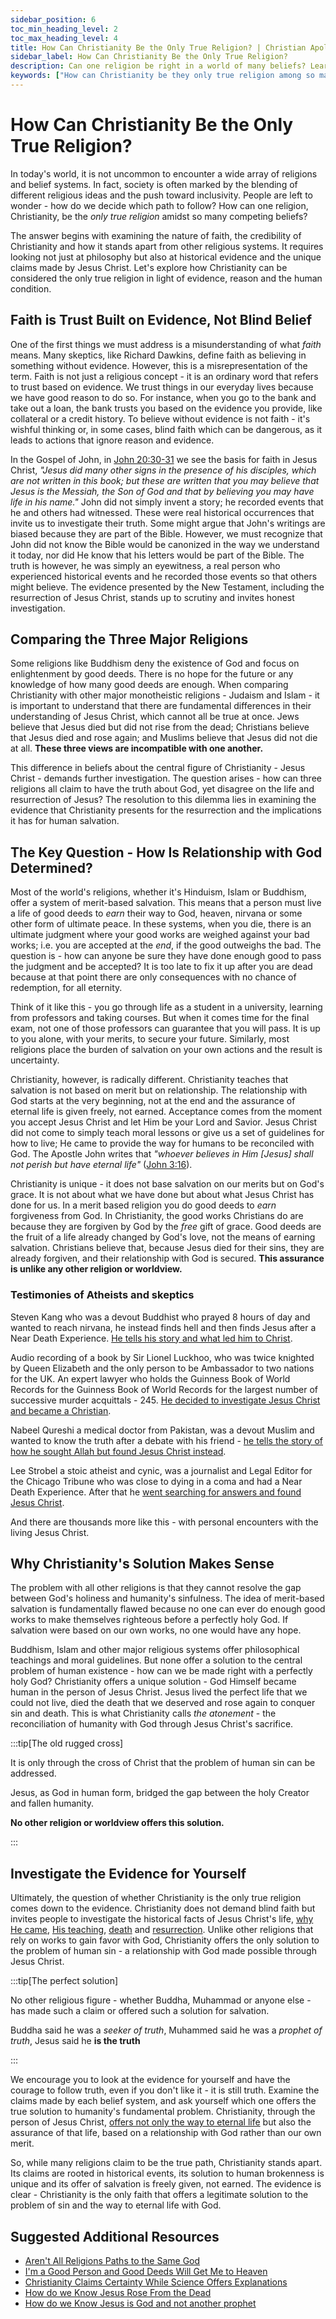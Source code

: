 ```yaml
---
sidebar_position: 6
toc_min_heading_level: 2
toc_max_heading_level: 4
title: How Can Christianity Be the Only True Religion? | Christian Apologetics
sidebar_label: How Can Christianity Be the Only True Religion?
description: Can one religion be right in a world of many beliefs? Learn why Christianity is truth and how to evaluate religious claims with evidence and faith.
keywords: ["How can Christianity be they only true religion among so many?","How can Christianity be they only true religion","Christianity as the only true religion","Evidence-based faith","The resurrection of Jesus","Merit-based vs relationship-based salvation","The problem of sin and holiness","The atonement of Jesus","Investigating religious claims","Historical evidence for Christianity","The uniqueness of Christianity"]
---
```


# How Can Christianity Be the Only True Religion?

In today's world, it is not uncommon to encounter a wide array of religions and belief systems.
In fact, society is often marked by the blending of different religious ideas and the push toward
inclusivity. People are left to wonder - how do we decide which path to follow? How can one
religion, Christianity, be the *only true religion* amidst so many competing beliefs?

The answer begins with examining the nature of faith, the credibility of Christianity and
how it stands apart from other religious systems. It requires looking not just at philosophy
but also at historical evidence and the unique claims made by Jesus Christ. Let's explore
how Christianity can be considered the only true religion in light of evidence, reason and
the human condition.

## Faith is Trust Built on Evidence, Not Blind Belief

One of the first things we must address is a misunderstanding of what *faith* means.
Many skeptics, like Richard Dawkins, define faith as believing in something without evidence.
However, this is a misrepresentation of the term. Faith is not just a religious concept - it
is an ordinary word that refers to trust based on evidence. We trust things in our everyday
lives because we have good reason to do so. For instance, when you go to the bank and take
out a loan, the bank trusts you based on the evidence you provide, like collateral or a credit
history. To believe without evidence is not faith - it's wishful thinking or, in some cases,
blind faith which can be dangerous, as it leads to actions that ignore reason and evidence.

In the Gospel of John, in
[John 20:30-31](https://www.biblegateway.com/passage/?search=John%2020%3A30-31&version=NKJV) we
see the basis for faith in Jesus Christ, *"Jesus did many other signs in the presence of his
disciples, which are not written in this book; but these are written that you may believe that
Jesus is the Messiah, the Son of God and that by believing you may have life in his name."*
John did not simply invent a story; he recorded events that he and others had witnessed. 
These were real historical occurrences that invite us to investigate their truth. Some might
argue that John's writings are biased because they are part of the Bible. However, we must
recognize that John did not know the Bible would be canonized in the way we understand it today,
nor did He know that his letters would be part of the Bible. The truth is however, he was simply
an eyewitness, a real person who experienced historical events and he recorded those events
so that others might believe. The evidence presented by the New Testament, including the
resurrection of Jesus Christ, stands up to scrutiny and invites honest investigation.

## Comparing the Three Major Religions

Some religions like Buddhism deny the existence of God and focus on enlightenment
by good deeds. There is no hope for the future or any knowledge of how many good deeds are enough.
When comparing Christianity with other major monotheistic religions - Judaism and Islam - it is
important to understand that there are fundamental differences in their understanding of Jesus
Christ, which cannot all be true at once. Jews believe that Jesus died but did not rise from the
dead; Christians believe that Jesus died and rose again; and Muslims believe that Jesus did not
die at all. **These three views are incompatible with one another.**

This difference in beliefs about the central figure of Christianity - Jesus Christ - demands further investigation. The question arises - how can three religions all claim to have the truth about God, yet disagree on the life and resurrection of Jesus? The resolution to this dilemma lies in examining
the evidence that Christianity presents for the resurrection and the implications it has for human
salvation.

## The Key Question - How Is Relationship with God Determined?

Most of the world's religions, whether it's Hinduism, Islam or Buddhism, offer a system of
merit-based salvation. This means that a person must live a life of good deeds to *earn* 
their way to God, heaven, nirvana or some other form of ultimate peace. In these systems, when
you die, there is an ultimate judgment where your good works are weighed against your bad works;
i.e. you are accepted at the *end*, if the good outweighs the bad.
The question is - how can anyone be sure they have done enough good to pass the judgment and
be accepted? It is too late to fix it up after you are dead because at that point there are
only consequences with no chance of redemption, for all eternity.

Think of it like this - you go through life as a student in a university, learning from
professors and taking courses. But when it comes time for the final exam, not one of those professors
can guarantee that you will pass. It is up to you alone, with your merits, to secure your future.
Similarly, most religions place the burden of salvation on your own actions and the result is
uncertainty. 

Christianity, however, is radically different. Christianity teaches that salvation is not based
on merit but on relationship. The relationship with God starts at the very beginning, not at the
end and the assurance of eternal life is given freely, not earned. Acceptance comes from the
moment you accept Jesus Christ and let Him be your Lord and Savior. Jesus Christ did not come
to simply teach moral lessons or give us a set of guidelines for how to live; He came to provide
the way for humans to be reconciled with God. The Apostle John writes that *"whoever believes
in Him [Jesus] shall not perish but have eternal life"*
([John 3:16](https://www.biblegateway.com/passage/?search=John%203%3A16&version=NKJV)).

Christianity is unique - it does not base salvation on our merits but on God's grace. It
is not about what we have done but about what Jesus Christ has done for us. In a merit based
religion you do good deeds to *earn* forgiveness from God. In Christianity, the good works
Christians do are because they are forgiven by God by the *free* gift of grace. Good deeds
are the fruit of a life already changed by God's love, not the means of earning salvation.
Christians believe that, because Jesus died for their sins, they are already forgiven, 
and their relationship with God is secured. **This assurance is unlike any other religion
or worldview.**

### Testimonies of Atheists and skeptics

Steven Kang who was a devout Buddhist who prayed 8 hours of day and wanted to reach nirvana, he 
instead finds hell and then finds Jesus after a Near Death Experience. [He tells his story and
what led him to Christ](https://www.youtube.com/watch?v=FnmUbPouvHk).

Audio recording of a book by Sir Lionel Luckhoo, who was twice knighted by Queen Elizabeth and
the only person to be Ambassador to two nations for the UK. An expert lawyer who holds the 
Guinness Book of World Records for the Guinness Book of World Records for the largest number
of successive murder acquittals - 245. [He decided to investigate Jesus Christ and became a
Christian](https://www.youtube.com/watch?v=xbbMh1MgnyE).

Nabeel Qureshi a medical doctor from Pakistan, was a devout Muslim and wanted to know the truth
after a debate with his friend - [he tells the story of how he sought Allah but found
Jesus Christ instead](https://www.youtube.com/watch?v=-aqGwE7ZFo0). 

Lee Strobel a stoic atheist and cynic, was a journalist and Legal Editor for the Chicago
Tribune who was close to dying in a coma and had a Near Death Experience. After that he
[went searching for answers and found Jesus Christ](https://www.youtube.com/watch?v=vQFXYSTrsqI).

And there are thousands more like this - with personal encounters with the living Jesus Christ.

## Why Christianity's Solution Makes Sense

The problem with all other religions is that they cannot resolve the gap between God's 
holiness and humanity's sinfulness. The idea of merit-based salvation is fundamentally
flawed because no one can ever do enough good works to make themselves righteous before 
a perfectly holy God. If salvation were based on our own works, no one would have any hope.

Buddhism, Islam and other major religious systems offer philosophical teachings and
moral guidelines. But none offer a solution to the central problem of human existence - how
can we be made right with a perfectly holy God? 
Christianity offers a unique solution - God Himself became human in the person of Jesus
Christ. Jesus lived the perfect life that we could not live, died the death that we
deserved and rose again to conquer sin and death. This is what Christianity calls
*the atonement* - the reconciliation of humanity with God through Jesus Christ's sacrifice.

:::tip[The old rugged cross]

It is only through the cross of Christ that the problem of human sin can be addressed.

Jesus, as God in human form, bridged the gap between the holy Creator and fallen humanity.

**No other religion or worldview offers this solution.**

:::

## Investigate the Evidence for Yourself

Ultimately, the question of whether Christianity is the only true religion comes down to
the evidence. Christianity does not demand blind faith but invites people to investigate
the historical facts of Jesus Christ's life, [why He came](../../jesus/crediblilty/why-jesus-came.md),
[His teaching](../../jesus/crediblilty/teachings-of-jesus.md),
[death](../../jesus/crediblilty/the-crucifixion.mdx) and
[resurrection](../../jesus/crediblilty/the-resurrection.md). Unlike other religions
that rely on works to gain favor with God, Christianity offers the only solution to the
problem of human sin - a relationship with God made possible through Jesus Christ.

:::tip[The perfect solution]

No other religious figure - whether Buddha, Muhammad or anyone else - has made such a
claim or offered such a solution for salvation.

Buddha said he was a *seeker of truth*, Muhammed said he was a *prophet of truth*,
Jesus said he **is the truth**

:::

We encourage you to look at the evidence for yourself and have the courage to follow truth,
even if you don't like it - it is still truth. Examine the claims made by each belief system,
and ask yourself which one offers the true solution to humanity's fundamental problem. 
Christianity, through the person of Jesus Christ,
[offers not only the way to eternal life](../../jesus/because-he-lives/new-identity-in-christ.mdx)
but also the assurance of that life, based on a relationship with God rather than our own merit.

So, while many religions claim to be the true path, Christianity stands apart. Its claims 
are rooted in historical events, its solution to human brokenness is unique and its offer
of salvation is freely given, not earned. The evidence is clear - Christianity is the only
faith that offers a legitimate solution to the problem of sin and the way to eternal life with God.

## Suggested Additional Resources

- [Aren't All Religions Paths to the Same God](./arent-all-religions-paths-to-the-same-god.md)
- [I'm a Good Person and Good Deeds Will Get Me to Heaven ](./im-a-good-person-and-my-good-deeds-will-get-me-to-heaven.md)
- [Christianity Claims Certainty While Science Offers Explanations](./christians-claim-certainty-while-science-offers-explanations.md)
- [How do we Know Jesus Rose From the Dead](./how-do-we-know-jesus-rose-from-the-dead.md)
- [How do we Know Jesus is God and not another prophet](./how-do-we-know-jesus-is-god-and-not-another-prophet.md)
